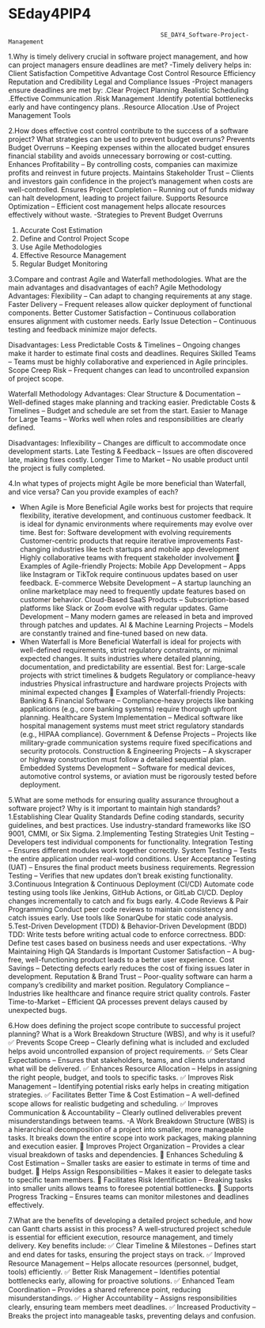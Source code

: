 # SEday4PlP4
                                               SE_DAY4_Software-Project-Management
1.Why is timely delivery crucial in software project management, and how can project managers ensure deadlines are met?
-Timely delivery helps in:
Client Satisfaction 
Competitive Advantage 
Cost Control 
Resource Efficiency 
Reputation and Credibility 
Legal and Compliance Issues 
-Project managers ensure deadlines are met by:
.Clear Project Planning
.Realistic Scheduling
.Effective Communication
.Risk Management
.Identify potential bottlenecks early and have contingency plans.
.Resource Allocation
.Use of Project Management Tools

2.How does effective cost control contribute to the success of a software project? What strategies can be used to prevent budget overruns?
Prevents Budget Overruns – Keeping expenses within the allocated budget ensures financial stability and avoids unnecessary borrowing or cost-cutting.
Enhances Profitability – By controlling costs, companies can maximize profits and reinvest in future projects.
Maintains Stakeholder Trust – Clients and investors gain confidence in the project’s management when costs are well-controlled.
Ensures Project Completion – Running out of funds midway can halt development, leading to project failure.
Supports Resource Optimization – Efficient cost management helps allocate resources effectively without waste.
-Strategies to Prevent Budget Overruns
1. Accurate Cost Estimation
2. Define and Control Project Scope
3. Use Agile Methodologies
4. Effective Resource Management
5. Regular Budget Monitoring

3.Compare and contrast Agile and Waterfall methodologies. What are the main advantages and disadvantages of each?
Agile Methodology
Advantages:
Flexibility – Can adapt to changing requirements at any stage.
Faster Delivery – Frequent releases allow quicker deployment of functional components.
Better Customer Satisfaction – Continuous collaboration ensures alignment with customer needs.
Early Issue Detection – Continuous testing and feedback minimize major defects.

Disadvantages:
Less Predictable Costs & Timelines – Ongoing changes make it harder to estimate final costs and deadlines.
Requires Skilled Teams – Teams must be highly collaborative and experienced in Agile principles.
Scope Creep Risk – Frequent changes can lead to uncontrolled expansion of project scope.

Waterfall Methodology
Advantages:
Clear Structure & Documentation – Well-defined stages make planning and tracking easier.
Predictable Costs & Timelines – Budget and schedule are set from the start.
Easier to Manage for Large Teams – Works well when roles and responsibilities are clearly defined.

 Disadvantages:
Inflexibility – Changes are difficult to accommodate once development starts.
Late Testing & Feedback – Issues are often discovered late, making fixes costly.
Longer Time to Market – No usable product until the project is fully completed.

4.In what types of projects might Agile be more beneficial than Waterfall, and vice versa? Can you provide examples of each?
- When Agile is More Beneficial
Agile works best for projects that require flexibility, iterative development, and continuous customer feedback. It is ideal for dynamic environments where requirements may evolve over time.
 Best for:
Software development with evolving requirements
Customer-centric products that require iterative improvements
Fast-changing industries like tech startups and mobile app development
Highly collaborative teams with frequent stakeholder involvement
🔹 Examples of Agile-friendly Projects:
Mobile App Development – Apps like Instagram or TikTok require continuous updates based on user feedback.
E-commerce Website Development – A startup launching an online marketplace may need to frequently update features based on customer behavior.
Cloud-Based SaaS Products – Subscription-based platforms like Slack or Zoom evolve with regular updates.
Game Development – Many modern games are released in beta and improved through patches and updates.
AI & Machine Learning Projects – Models are constantly trained and fine-tuned based on new data.
- When Waterfall is More Beneficial
Waterfall is ideal for projects with well-defined requirements, strict regulatory constraints, or minimal expected changes. It suits industries where detailed planning, documentation, and predictability are essential.
 Best for:
Large-scale projects with strict timelines & budgets
Regulatory or compliance-heavy industries
Physical infrastructure and hardware projects
Projects with minimal expected changes
🔹 Examples of Waterfall-friendly Projects:
Banking & Financial Software – Compliance-heavy projects like banking applications (e.g., core banking systems) require thorough upfront planning.
Healthcare System Implementation – Medical software like hospital management systems must meet strict regulatory standards (e.g., HIPAA compliance).
Government & Defense Projects – Projects like military-grade communication systems require fixed specifications and security protocols.
Construction & Engineering Projects – A skyscraper or highway construction must follow a detailed sequential plan.
Embedded Systems Development – Software for medical devices, automotive control systems, or aviation must be rigorously tested before deployment.

5.What are some methods for ensuring quality assurance throughout a software project? Why is it important to maintain high standards?
1️.Establishing Clear Quality Standards
Define coding standards, security guidelines, and best practices.
Use industry-standard frameworks like ISO 9001, CMMI, or Six Sigma.
2️.Implementing Testing Strategies
Unit Testing – Developers test individual components for functionality.
Integration Testing – Ensures different modules work together correctly.
System Testing – Tests the entire application under real-world conditions.
User Acceptance Testing (UAT) – Ensures the final product meets business requirements.
Regression Testing – Verifies that new updates don’t break existing functionality.
3️.Continuous Integration & Continuous Deployment (CI/CD)
Automate code testing using tools like Jenkins, GitHub Actions, or GitLab CI/CD.
Deploy changes incrementally to catch and fix bugs early.
4️.Code Reviews & Pair Programming
Conduct peer code reviews to maintain consistency and catch issues early.
Use tools like SonarQube for static code analysis.
5️.Test-Driven Development (TDD) & Behavior-Driven Development (BDD)
TDD: Write tests before writing actual code to enforce correctness.
BDD: Define test cases based on business needs and user expectations.
-Why Maintaining High QA Standards is Important
Customer Satisfaction – A bug-free, well-functioning product leads to a better user experience.
Cost Savings – Detecting defects early reduces the cost of fixing issues later in development.
Reputation & Brand Trust – Poor-quality software can harm a company’s credibility and market position.
Regulatory Compliance – Industries like healthcare and finance require strict quality controls.
Faster Time-to-Market – Efficient QA processes prevent delays caused by unexpected bugs.

6.How does defining the project scope contribute to successful project planning? What is a Work Breakdown Structure (WBS), and why is it useful?
✅ Prevents Scope Creep – Clearly defining what is included and excluded helps avoid uncontrolled expansion of project requirements.
✅ Sets Clear Expectations – Ensures that stakeholders, teams, and clients understand what will be delivered.
✅ Enhances Resource Allocation – Helps in assigning the right people, budget, and tools to specific tasks.
✅ Improves Risk Management – Identifying potential risks early helps in creating mitigation strategies.
✅ Facilitates Better Time & Cost Estimation – A well-defined scope allows for realistic budgeting and scheduling.
✅ Improves Communication & Accountability – Clearly outlined deliverables prevent misunderstandings between teams.
-A Work Breakdown Structure (WBS) is a hierarchical decomposition of a project into smaller, more manageable tasks. It breaks down the entire scope into work packages, making planning and execution easier.
🔹 Improves Project Organization – Provides a clear visual breakdown of tasks and dependencies.
🔹 Enhances Scheduling & Cost Estimation – Smaller tasks are easier to estimate in terms of time and budget.
🔹 Helps Assign Responsibilities – Makes it easier to delegate tasks to specific team members.
🔹 Facilitates Risk Identification – Breaking tasks into smaller units allows teams to foresee potential bottlenecks.
🔹 Supports Progress Tracking – Ensures teams can monitor milestones and deadlines effectively.

7.What are the benefits of developing a detailed project schedule, and how can Gantt charts assist in this process?
A well-structured project schedule is essential for efficient execution, resource management, and timely delivery. Key benefits include:
✅ Clear Timeline & Milestones – Defines start and end dates for tasks, ensuring the project stays on track.
✅ Improved Resource Management – Helps allocate resources (personnel, budget, tools) efficiently.
✅ Better Risk Management – Identifies potential bottlenecks early, allowing for proactive solutions.
✅ Enhanced Team Coordination – Provides a shared reference point, reducing misunderstandings.
✅ Higher Accountability – Assigns responsibilities clearly, ensuring team members meet deadlines.
✅ Increased Productivity – Breaks the project into manageable tasks, preventing delays and confusion.

